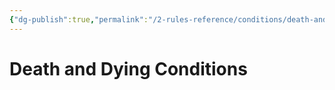 ```yaml
---
{"dg-publish":true,"permalink":"/2-rules-reference/conditions/death-and-dying-conditions/death-and-dying-conditions/","noteIcon":""}
---
```


# Death and Dying Conditions

